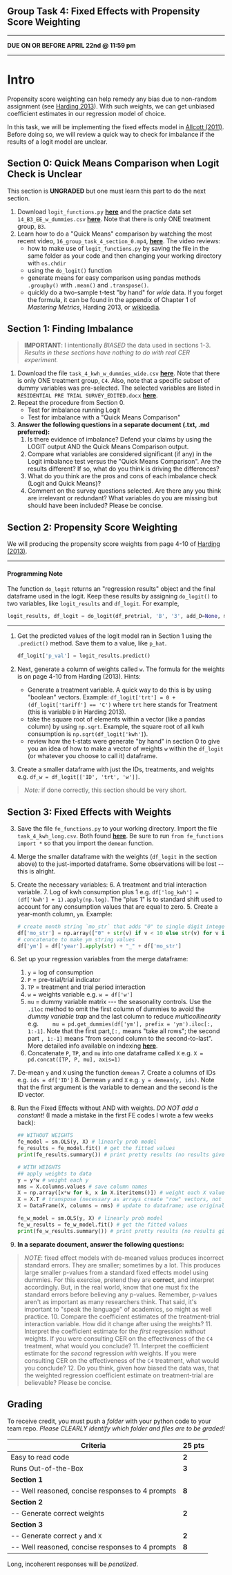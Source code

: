 Group Task 4: Fixed Effects with Propensity Score Weighting
---

---

**DUE ON OR BEFORE APRIL 22nd @ 11:59 pm**

---

# Intro

Propensity score weighting can help remedy any bias due to non-random assignment  (see [Harding 2013][harding]). With such weights, we can get unbiased coefficient estimates in our regression model of choice.

In this task, we will be implementing the fixed effects model in [Allcott (2011)](https://files.nyu.edu/ha32/public/research/Allcott%202011%20JPubEc%20-%20Social%20Norms%20and%20Energy%20Conservation.pdf). Before doing so, we will review a quick way to check for imbalance if the results of a logit model are unclear.

## Section 0: Quick Means Comparison when Logit Check is Unclear

This section is **UNGRADED** but one must learn this part to do the next section.

1. Download `logit_functions.py` [**here**][1] and the practice data set `14_B3_EE_w_dummies.csv` [**here**][2]. Note that there is only ONE treatment group, `B3`.
2. Learn how to do a "Quick Means" comparison by watching the most recent video, `16_group_task_4_section_0.mp4`, [**here**][vid]. The video reviews:
	- how to make use of `logit_functions.py` by saving the file in the same folder as your code and then changing your working directory with `os.chdir`
	- using the `do_logit()` function
	- generate means for easy comparison using pandas methods `.groupby()` with `.mean()` and `.transpose()`.
	- quickly do a two-sample t-test "by hand" for *wide* data. If you forget the formula, it can be found in the appendix of Chapter 1 of *Mastering Metrics*, Harding 2013, or [wikipedia](http://en.wikipedia.org/wiki/Student%27s_t-test).

## Section 1: Finding Imbalance

>**IMPORTANT**: I intentionally *BIASED* the data used in sections 1-3. *Results in these sections have nothing to do with real CER experiment.*

1. Download the file `task_4_kwh_w_dummies_wide.csv` [**here**][2]. Note that there is only ONE treatment group, `C4`. Also, note that a specific subset of dummy variables was pre-selected. The selected variables are listed in `RESIDENTIAL PRE TRIAL SURVEY_EDITED.docx` [**here**][2].
2. Repeat the procedure from Section 0.
	- Test for imbalance running Logit
	- Test for imbalance with a "Quick Means Comparison"
3. **Answer the following questions in a separate document (.txt, .md preferred):**
	1. Is there evidence of imbalance? Defend your claims by using the LOGIT output AND the Quick Means Comparison output.
	2. Compare what variables are considered significant (if any) in the Logit imbalance test versus the "Quick Means Comparison". Are the results different? If so, what do you think is driving the differences?
	3. What do you think are the pros and cons of each imbalance check (Logit and Quick Means)?
	4. Comment on the survey questions selected. Are there any you think are irrelevant or redundant? What variables do you are missing but should have been included? Please be concise.

## Section 2: Propensity Score Weighting

We will producing the propensity score weights from page 4-10 of [Harding (2013)][harding].

---

#### Programming Note
The function `do_logit` returns an "regression results" object and the final dataframe used in the logit. Keep these results by assigning `do_logit()` to two variables, like `logit_results` and `df_logit`. For example,

```python
logit_results, df_logit = do_logit(df_pretrial, 'B', '3', add_D=None, mc=False)
```

---

1. Get the predicted values of the logit model ran in Section 1 using the `.predict()` method. Save them to a value, like `p_hat`.
	```python
	df_logit['p_val'] = logit_results.predict()
	```
	
2. Next, generate a column of weights called `w`. The formula for the weights is on page 4-10 from Harding (2013). Hints:
	- Generate a treatment variable. A quick way to do this is by using "boolean" vectors. Example: `df_logit['trt'] = 0 + (df_logit['tariff'] == 'C')` where `trt` here stands for Treatment (this is variable `D` in Harding 2013).
	- take the square root of elements within a vector (like a pandas column) by using `np.sqrt`. Example, the square root of all kwh consumption is `np.sqrt(df_logit['kwh']`).
	- review how the t-stats were generate "by hand" in section 0 to give you an idea of how to make a vector of weights `w` within the `df_logit` (or whatever you choose to call it) dataframe.
3. Create a smaller dataframe with just the IDs, treatments, and weights e.g. `df_w = df_logit[['ID', 'trt', 'w']]`.

>*Note:* if done correctly, this section should be very short. 


## Section 3: Fixed Effects with Weights

3. Save the file `fe_functions.py` to your working directory. Import the file `task_4_kwh_long.csv`. Both found [**here**][2]. Be sure to run `from fe_functions import *` so that you import the `demean` function.
4. Merge the smaller dataframe with the weights (`df_logit` in the section above) to the just-imported dataframe. Some observations will be lost -- this is alright.
5. Create the necessary variables:
	6. A treatment and trial interaction variable.
	7. Log of kwh consumption plus 1 e.g. `df['log_kwh'] = (df['kwh'] + 1).apply(np.log)`. The "plus 1" is to standard shift used to account for any consumption values that are equal to zero.
	5. Create a year-month column, `ym`. Example:
	```python
	# create month string `mo_str` that adds "0" to single digit integers
	df['mo_str'] = np.array(["0" + str(v) if v < 10 else str(v) for v in df['month']])
	# concatenate to make ym string values
	df['ym'] = df['year'].apply(str) + "_" + df['mo_str']
	```

7. Set up your regression variables from the merge dataframe:
	1. `y` = log of consumption
	2. `P` = pre-trial/trial indicator
	3. `TP` = treatment and trial period interaction
	4. `w` = weights variable e.g. `w = df['w']`
	2. `mu` = dummy variable matrix --- the seasonality controls. Use the `.iloc` method to omit the first column of dummies to avoid the *dummy variable trap* and the last column to reduce *multicollinearity* e.g. `	mu = pd.get_dummies(df['ym'], prefix = 'ym').iloc[:, 1:-1]`. Note that the first part,`[:,` means "take all rows"; the second part `, 1:-1]` means "from second column to the second-to-last". More detailed info available on indexing [**here**](http://pandas.pydata.org/pandas-docs/version/0.15.2/indexing.html).
	4. Concatenate `P`, `TP`, and `mu` into one dataframe called `X` e.g. `X = pd.concat([TP, P, mu], axis=1)`
6. De-mean `y` and `X` using the function `demean`
	7. Create a columns of IDs e.g. `ids = df['ID']`
	8. Demean `y` and `X` e.g. `y = demean(y, ids)`. Note that the first argument is the variable to demean and the second is the ID vector.
8. Run the Fixed Effects without AND with weights. *DO NOT add a constant!* (I made a mistake in the first FE codes I wrote a few weeks back):
	```python
	## WITHOUT WEIGHTS
	fe_model = sm.OLS(y, X) # linearly prob model
	fe_results = fe_model.fit() # get the fitted values
	print(fe_results.summary()) # print pretty results (no results given lack of obs)

	# WITH WEIGHTS
	## apply weights to data
	y = y*w # weight each y
	nms = X.columns.values # save column names
	X = np.array([x*w for k, x in X.iteritems()]) # weight each X value
	X = X.T # transpose (necessary as arrays create "row" vectors, not column)
	X = DataFrame(X, columns = nms) # update to dataframe; use original names

	fe_w_model = sm.OLS(y, X) # linearly prob model
	fe_w_results = fe_w_model.fit() # get the fitted values
	print(fe_w_results.summary()) # print pretty results (no results given lack of obs)
	```

9. **In a separate document, answer the following questions:**
>*NOTE*: fixed effect models with de-meaned values produces incorrect standard errors. They are smaller; sometimes by a lot. This produces large smaller p-values from a standard fixed effects model using dummies. For this exercise, pretend they are **correct**, and interpret accordingly. But, in the real world, know that one must fix the standard errors before believing any p-values. Remember, p-values aren't as important as many researchers think. That said, it's important to "speak the language" of academics, so might as well practice.
	10. Compare the coefficient estimates of the treatment-trial interaction variable. How did it change after using the weights?
	11. Interpret the coefficient estimate for the *first* regression *without* weights. If you were consulting CER on the effectiveness of the `C4` treatment, what would you conclude?
	11. Interpret the coefficient estimate for the *second* regression *with* weights. If you were consulting CER on the effectiveness of the `C4` treatment, what would you conclude?
	12. Do you think, given how biased the data was, that the weighted regression coefficient estimate on treatment-trial are believable? Please be concise.


## Grading

To receive credit, you must push a *folder* with your python code to your team repo. *Please CLEARLY identify which folder and files are to be graded!*

|Criteria 								| 	25 pts  	|
|---------------------------------------|---------------|
|Easy to read code 						|	**2**  		|
|Runs Out-of-the-Box					|	**3**		|
|**Section 1**                      	|  				|
|		 -- Well reasoned, concise responses to 4 prompts    | 	**8**	|
|**Section 2**                      	|  					|
|		 -- Generate correct weights		| 	**2**	|
|**Section 3**                      	|  					|
|		 -- Generate correct `y` and `X`		| 	**2**	|
|		 -- Well reasoned, concise responses to 4 prompts	| 	**8**	|


Long, incoherent responses will be *penalized*.

[1]: https://github.com/ultinomics/Duke_PUBPOL590/tree/master/10_fe_w_ps_weights "do_logit"
[2]: https://www.dropbox.com/sh/3yco7ur87mgpi3f/AACwUCRJ2_osUUClaVHK026la?dl=0 "task 4 dropbox"
[harding]: http://www.epri.com/abstracts/Pages/ProductAbstract.aspx?ProductId=000000003002001269 "harding"

[vid]: https://www.dropbox.com/sh/ccrvzpz5ynym5gn/AACV-MjrL9X01TSBkfLl3CQLa?dl=0 "quick_means"